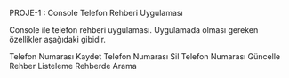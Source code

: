 PROJE-1 : Console Telefon Rehberi Uygulaması


Console ile telefon rehberi uygulaması. Uygulamada olması gereken özellikler aşağıdaki gibidir.

Telefon Numarası Kaydet
Telefon Numarası Sil
Telefon Numarası Güncelle
Rehber Listeleme
Rehberde Arama
